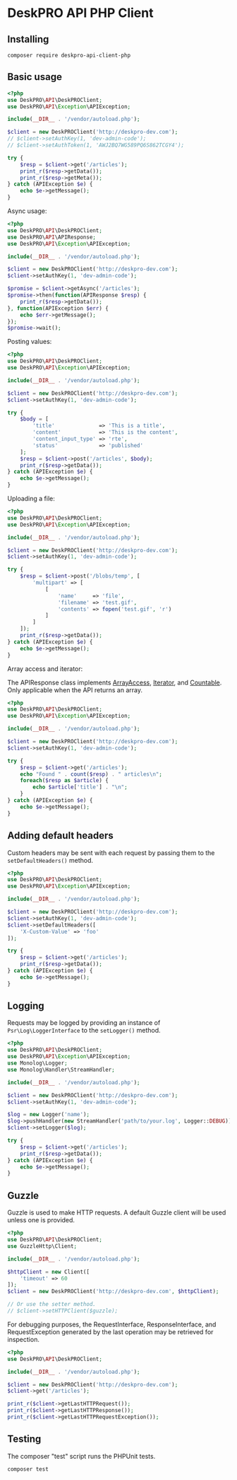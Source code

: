 DeskPRO API PHP Client
======================

## Installing

```
composer require deskpro-api-client-php
```

## Basic usage

```php
<?php
use DeskPRO\API\DeskPROClient;
use DeskPRO\API\Exception\APIException;

include(__DIR__ . '/vendor/autoload.php');

$client = new DeskPROClient('http://deskpro-dev.com');
// $client->setAuthKey(1, 'dev-admin-code');
// $client->setAuthToken(1, 'AWJ2BQ7WG589PQ6S862TCGY4');

try {
    $resp = $client->get('/articles');
    print_r($resp->getData());
    print_r($resp->getMeta());
} catch (APIException $e) {
    echo $e->getMessage();
}
```

Async usage:

```php
<?php
use DeskPRO\API\DeskPROClient;
use DeskPRO\API\APIResponse;
use DeskPRO\API\Exception\APIException;

include(__DIR__ . '/vendor/autoload.php');

$client = new DeskPROClient('http://deskpro-dev.com');
$client->setAuthKey(1, 'dev-admin-code');

$promise = $client->getAsync('/articles');
$promise->then(function(APIResponse $resp) {
    print_r($resp->getData());
}, function(APIException $err) {
    echo $err->getMessage();
});
$promise->wait();
```

Posting values:

```php
<?php
use DeskPRO\API\DeskPROClient;
use DeskPRO\API\Exception\APIException;

include(__DIR__ . '/vendor/autoload.php');

$client = new DeskPROClient('http://deskpro-dev.com');
$client->setAuthKey(1, 'dev-admin-code');

try {
    $body = [
        'title'              => 'This is a title',
        'content'            => 'This is the content',
        'content_input_type' => 'rte',
        'status'             => 'published'
    ];
    $resp = $client->post('/articles', $body);
    print_r($resp->getData());
} catch (APIException $e) {
    echo $e->getMessage();
}
```

Uploading a file:

```php
<?php
use DeskPRO\API\DeskPROClient;
use DeskPRO\API\Exception\APIException;

include(__DIR__ . '/vendor/autoload.php');

$client = new DeskPROClient('http://deskpro-dev.com');
$client->setAuthKey(1, 'dev-admin-code');

try {
    $resp = $client->post('/blobs/temp', [
        'multipart' => [
            [
                'name'     => 'file',
                'filename' => 'test.gif',
                'contents' => fopen('test.gif', 'r')
            ]
        ]
    ]);
    print_r($resp->getData());
} catch (APIException $e) {
    echo $e->getMessage();
}
```

Array access and iterator:

The APIResponse class implements [ArrayAccess](http://php.net/manual/en/class.arrayaccess.php), 
[Iterator](http://php.net/manual/en/class.iterator.php), and [Countable](http://php.net/manual/en/class.countable.php).
Only applicable when the API returns an array.

```php
<?php
use DeskPRO\API\DeskPROClient;
use DeskPRO\API\Exception\APIException;

include(__DIR__ . '/vendor/autoload.php');

$client = new DeskPROClient('http://deskpro-dev.com');
$client->setAuthKey(1, 'dev-admin-code');

try {
    $resp = $client->get('/articles');
    echo "Found " . count($resp) . " articles\n";
    foreach($resp as $article) {
        echo $article['title'] . "\n";
    }
} catch (APIException $e) {
    echo $e->getMessage();
}
```


## Adding default headers
Custom headers may be sent with each request by passing them to the `setDefaultHeaders()` method.

```php
<?php
use DeskPRO\API\DeskPROClient;
use DeskPRO\API\Exception\APIException;

include(__DIR__ . '/vendor/autoload.php');

$client = new DeskPROClient('http://deskpro-dev.com');
$client->setAuthKey(1, 'dev-admin-code');
$client->setDefaultHeaders([
    'X-Custom-Value' => 'foo'
]);

try {
    $resp = $client->get('/articles');
    print_r($resp->getData());
} catch (APIException $e) {
    echo $e->getMessage();
}
```

## Logging
Requests may be logged by providing an instance of `Psr\Log\LoggerInterface` to the `setLogger()` method.

```php
<?php
use DeskPRO\API\DeskPROClient;
use DeskPRO\API\Exception\APIException;
use Monolog\Logger;
use Monolog\Handler\StreamHandler;

include(__DIR__ . '/vendor/autoload.php');

$client = new DeskPROClient('http://deskpro-dev.com');
$client->setAuthKey(1, 'dev-admin-code');

$log = new Logger('name');
$log->pushHandler(new StreamHandler('path/to/your.log', Logger::DEBUG));
$client->setLogger($log);

try {
    $resp = $client->get('/articles');
    print_r($resp->getData());
} catch (APIException $e) {
    echo $e->getMessage();
}
```


## Guzzle
Guzzle is used to make HTTP requests. A default Guzzle client will be used unless one is provided.

```php
<?php
use DeskPRO\API\DeskPROClient;
use GuzzleHttp\Client;

include(__DIR__ . '/vendor/autoload.php');

$httpClient = new Client([
    'timeout' => 60
]);
$client = new DeskPROClient('http://deskpro-dev.com', $httpClient);

// Or use the setter method.
// $client->setHTTPClient($guzzle);
```

For debugging purposes, the RequestInterface, ResponseInterface, and RequestException generated by the last operation may be retrieved for inspection.

```php
<?php
use DeskPRO\API\DeskPROClient;

include(__DIR__ . '/vendor/autoload.php');

$client = new DeskPROClient('http://deskpro-dev.com');
$client->get('/articles');

print_r($client->getLastHTTPRequest());
print_r($client->getLastHTTPResponse());
print_r($client->getLastHTTPRequestException());
```

## Testing
The composer "test" script runs the PHPUnit tests.

```
composer test
```